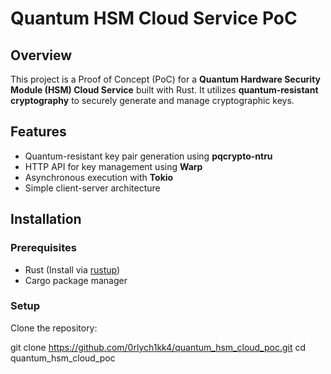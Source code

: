 # Quantum HSM Cloud Service PoC

## Overview
This project is a Proof of Concept (PoC) for a **Quantum Hardware Security Module (HSM) Cloud Service** built with Rust. It utilizes **quantum-resistant cryptography** to securely generate and manage cryptographic keys.

## Features
- Quantum-resistant key pair generation using **pqcrypto-ntru**
- HTTP API for key management using **Warp**
- Asynchronous execution with **Tokio**
- Simple client-server architecture

## Installation
### Prerequisites
- Rust (Install via [rustup](https://rustup.rs/))
- Cargo package manager

### Setup
Clone the repository:

 git clone https://github.com/0rlych1kk4/quantum_hsm_cloud_poc.git
 cd quantum_hsm_cloud_poc

